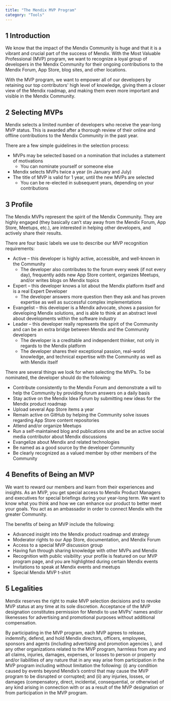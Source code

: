 ```yaml
---
title: "The Mendix MVP Program"
category: "Tools"
---
```


## 1 Introduction

We know that the impact of the Mendix Community is huge and that it is a vibrant and crucial part of the success of Mendix. With the Most Valuable Professional (MVP) program, we want to recognize a loyal group of developers in the Mendix Community for their ongoing contributions to the Mendix Forum, App Store, blog sites, and other locations.

With the MVP program, we want to empower all of our developers by retaining our top contributors' high level of knowledge, giving them a closer view of the Mendix roadmap, and making them even more important and visible in the Mendix Community.

## 2 Selecting MVPs

Mendix selects a limited number of developers who receive the year-long MVP status. This is awarded after a thorough review of their online and offline contributions to the Mendix Community in the past year.

There are a few simple guidelines in the selection process:

* MVPs may be selected based on a nomination that includes a statement of motivations
    * You can nominate yourself or someone else
* Mendix selects MVPs twice a year (in January and July)
* The title of MVP is valid for 1 year, until the new MVPs are selected
    * You can be re-elected in subsequent years, depending on your contributions

## 3 Profile

The Mendix MVPs represent the spirit of the Mendix Community. They are highly engaged (they basically can’t stay away from the Mendix Forum, App Store, Meetups, etc.), are interested in helping other developers, and actively share their results. 

There are four basic labels we use to describe our MVP recognition requirements:

* Active – this developer is highly active, accessible, and well-known in the Community
    * The developer also contributes to the forum every week (if not every day), frequently adds new App Store content, organizes Meetups, and/or writes blogs on Mendix topics
* Expert – this developer knows a lot about the Mendix platform itself and is a real Expert Developer
    * The developer answers more question then they ask and has proven expertise as well as successful complex implementations
* Evangelist – this developer is a Mendix advocate, shows a passion for developing Mendix solutions, and is able to think at an abstract level about developments within the software industry
* Leader – this developer really represents the spirit of the Community and can be an extra bridge between Mendix and the Community developers
    * The developer is a creditable and independent thinker, not only in regards to the Mendix platform
    * The developer shares their exceptional passion, real-world knowledge, and technical expertise with the Community as well as with Mendix itself

There are several things we look for when selecting the MVPs. To be nominated, the developer should do the following:

* Contribute consistently to the Mendix Forum and demonstrate a will to help the Community by providing forum answers on a daily basis
* Stay active on the Mendix Idea Forum by submitting new ideas for the Mendix product roadmap
* Upload several App Store items a year
* Remain active on GitHub by helping the Community solve issues regarding App Store content repositories
* Attend and/or organize Meetups
* Run a self-maintained blog and publications site and be an active social media contributor about Mendix discussions
* Evangelize about Mendix and related technologies
* Be named as a good source by the developer Community
* Be clearly recognized as a valued member by other members of the Community

## 4 Benefits of Being an MVP

We want to reward our members and learn from their experiences and insights. As an MVP, you get special access to Mendix Product Managers and executives for special briefings during your year-long term. We want to know what you think and how we can enhance our product to better meet your goals. You act as an ambassador in order to connect Mendix with the greater Community.

The benefits of being an MVP include the following:

* Advanced insight into the Mendix product roadmap and strategy
* Moderator rights to our App Store, documentation, and Mendix Forum
* Access to a special MVP discussion group
* Having fun through sharing knowledge with other MVPs and Mendix
* Recognition with public visibility: your profile is featured on our MVP program page, and you are highlighted during certain Mendix events
* Invitations to speak at Mendix events and meetups
* Special Mendix MVP t-shirt

## 5 Legalities

Mendix reserves the right to make MVP selection decisions and to revoke MVP status at any time at its sole discretion. Acceptance of the MVP designation constitutes permission for Mendix to use MVPs' names and/or likenesses for advertising and promotional purposes without additional compensation.

By participating in the MVP program, each MVP agrees to release, indemnify, defend, and hold Mendix directors, officers, employees, sponsors and agents (including advertising and promotion agencies ), and any other organizations related to the MVP program, harmless from any and all claims, injuries, damages, expenses, or losses to person or property and/or liabilities of any nature that in any way arise from participation in the MVP program including without limitation the following: (i) any condition caused by events beyond Mendix’s control that may cause the MVP program to be disrupted or corrupted; and (ii) any injuries, losses, or damages (compensatory, direct, incidental, consequential, or otherwise) of any kind arising in connection with or as a result of the MVP designation or from participation in the MVP program.
